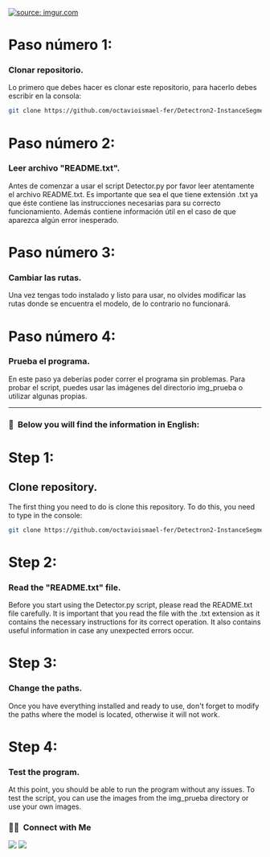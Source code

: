 <a href="https://i.imgur.com/HVYtEzA.png"><img src="https://i.imgur.com/HVYtEzA.png" title="source: imgur.com" /></a>

# Paso número 1:
### Clonar repositorio.
Lo primero que debes hacer es clonar este repositorio, para hacerlo debes escribir en la consola:

```bash
git clone https://github.com/octavioismael-fer/Detectron2-InstanceSegmentation.git
```
# Paso número 2:
### Leer archivo "README.txt".
Antes de comenzar a usar el script Detector.py por favor leer atentamente el archivo README.txt. Es importante que sea el que tiene extensión .txt ya que éste contiene las instrucciones necesarias para su correcto funcionamiento.
Además contiene información útil en el caso de que aparezca algún error inesperado.

# Paso número 3:
### Cambiar las rutas.
Una vez tengas todo instalado y listo para usar, no olvides modificar las rutas donde se encuentra el modelo, de lo contrario no funcionará.

# Paso número 4:
### Prueba el programa.
En este paso ya deberías poder correr el programa sin problemas. Para probar el script, puedes usar las imágenes del directorio img_prueba o utilizar algunas propias.

<!-- -->
---

### 💬 &nbsp;Below you will find the information in English:

# Step 1:
## Clone repository.
The first thing you need to do is clone this repository. To do this, you need to type in the console:

```bash
git clone https://github.com/octavioismael-fer/Detectron2-InstanceSegmentation.git
```
# Step 2:
### Read the "README.txt" file.
Before you start using the Detector.py script, please read the README.txt file carefully. It is important that you read the file with the .txt extension as it contains the necessary instructions for its correct operation. It also contains useful information in case any unexpected errors occur.

# Step 3:
### Change the paths.
Once you have everything installed and ready to use, don't forget to modify the paths where the model is located, otherwise it will not work.

# Step 4:
### Test the program.
At this point, you should be able to run the program without any issues. To test the script, you can use the images from the img_prueba directory or use your own images.

### 🤝🏻 &nbsp;Connect with Me
<a href="https://www.linkedin.com/in/octavio-ismael-fernandez/"><img src="https://img.shields.io/badge/LinkedIn-blue?style=flat-square&logo=Linkedin&logoColor=white"></a>
<a href="mailto:fernandez.octavio.ismael@gmail.com" target="_blank"><img src="https://img.shields.io/badge/GMAIL-red?style=flat-square&logo=gmail&logoColor=white"></a>
